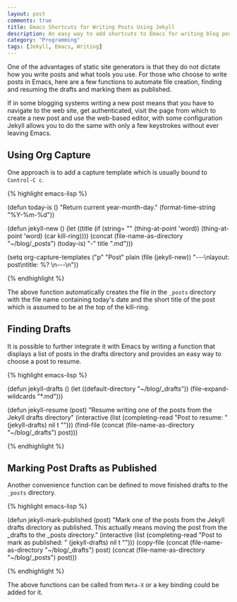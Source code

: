 ```yaml
---
layout: post
comments: true
title: Emacs Shortcuts for Writing Posts Using Jekyll
description: An easy way to add shortcuts to Emacs for writing blog posts using Jekyll
category: "Programming"
tags: [Jekyll, Emacs, Writing]
---
```


One of the advantages of static site generators is that they do not
dictate how you write posts and what tools you use. For those who
choose to write posts in Emacs, here are a few functions to automate
file creation, finding and resuming the drafts and marking them as
published.

<!--more-->

If in some blogging systems writing a new post means that you have to
navigate to the web site, get authenticated, visit the page from which
to create a new post and use the web-based editor, with some
configuration Jekyll allows you to do the same with only a few
keystrokes without ever leaving Emacs.

## Using Org Capture

One approach is to add a capture template which is usually bound to
`Control-C c`.

{% highlight emacs-lisp %}

(defun today-is ()
  "Return current year-month-day."
  (format-time-string "%Y-%m-%d"))

(defun jekyll-new ()
  (let ((title
	 (if (string= "" (thing-at-point 'word))
	     (thing-at-point 'word) (car kill-ring))))
    (concat (file-name-as-directory "~/blog/_posts")
	(today-is) "-" title ".md")))

(setq org-capture-templates
	("p" "Post" plain (file  (jekyll-new))
	 "---\nlayout: post\ntitle: %? \n---\n"))

{% endhighlight %}

The above function automatically creates the file in the `_posts`
directory with the file name containing today's date and the short
title of the post which is assumed to be at the top of the kill-ring.

## Finding Drafts

It is possible to further integrate it with Emacs by writing a
function that displays a list of posts in the drafts directory and
provides an easy way to choose a post to resume.

{% highlight emacs-lisp %}

(defun jekyll-drafts ()
  (let ((default-directory "~/blog/_drafts"))
  (file-expand-wildcards "*.md")))


(defun jekyll-resume (post)
  "Resume writing one of the posts from the Jekyll drafts directory"
  (interactive
   (list (completing-read "Post to resume: "
                          (jekyll-drafts) nil t "")))
    (find-file (concat (file-name-as-directory "~/blog/_drafts") post)))


{% endhighlight %}

## Marking Post Drafts as Published

Another convenience function can be defined to move finished drafts to
the `_posts` directory.

{% highlight emacs-lisp %}

(defun jekyll-mark-published (post)
  "Mark one of the posts from the Jekyll drafts directory as published.
   This actually means moving the post from the _drafts to the _posts 
   directory."
  (interactive
   (list (completing-read "Post to mark as published: "
                          (jekyll-drafts) nil t "")))
  (copy-file (concat (file-name-as-directory "~/blog/_drafts") post)
             (concat (file-name-as-directory "~/blog/_posts") post)))

{% endhighlight %}

The above functions can be called from `Meta-X` or a key binding
could be added for it.
